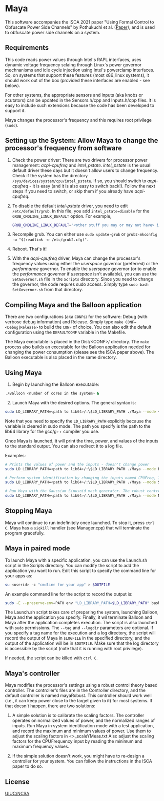 # Maya

This software accompanies the ISCA 2021 paper "Using Formal Control to Obfuscate Power Side Channels" by Pothukuchi et al. ([Paper](https://iacoma.cs.uiuc.edu/iacoma-papers/isca21_1.pdf)), and is used to obfuscate power side channels on a system. 

## Requirements
This code reads power values through Intel's RAPL interfaces, uses dynamic voltage frequency sclaing through Linux's power governor mechnanisms and idle cycle injection using Intel's powerclamp interfaces. So, on systems that support these features (most x86_linux systems), it should work out of the box (provided these interfaces are enabled - see below). 

For other systems, the appropriate sensors and inputs (aka knobs or acutators) can be updated in the Sensors.h/cpp and Inputs.h/cpp files. It is easy to include such extensions because the code has been developed to support it.

Maya changes the processor's frequency and this requires root privilege (`sudo`).

## Setting up the System: Allow Maya to change the processor's frequency from software

1. Check the power driver: 
    There are two drivers for processor power management: *acpi-cpufreq* and *intel_pstate*. *intel_pstate* is the usual default driver these days but it doesn't allow users to change frequency. Check if the system has the directory `/sys/devices/system/cpu/intel_pstate`. If so, you should switch to *acpi-cpufreq* - it is easy (and it is also easy to switch back!). Follow the next steps if you need to switch, or skip them if you already have *acpi-cpufreq*.

2. To disable the default *intel-pstate* driver, you need to edit `/etc/default/grub`. In this file, you add `intel_pstate=disable` for the `GRUB_CMDLINE_LINUX_DEFAULT` option. For example, 
    ```bash
    GRUB_CMDLINE_LINUX_DEFAULT="<other stuff you may or may not have> intel_pstate=disable"
    ```
3. Recompile grub. You can either use `sudo update-grub` or `grub2-mkconfig -o "$(readlink -e /etc/grub2.cfg)"`. 

4. Reboot. That's it!

4. With the *acpi-cpufreq* driver, Maya can change the processor's frequency values using either the *userspace* governor (preferred) or the *performance* governor. To enable the *userspace* governor (or to enable the *performance* governor if *userspace* isn't available), you can use the `SetGovernor.sh` file in the `Scripts` directory. Since you need to change the governor, the code requres sudo access. Simply type `sudo bash SetGovernor.sh` from that directory.

## Compiling Maya and the Balloon application

There are two configurations (aka `CONF`s) for the software: Debug (with verbose debug information) and Release. Simply type `make CONF=<Debug|Release>` to build the `CONF` of choice. You can also edit the default configuration using the `DEFAULTCONF` variable in the Makefile.

The Maya executable is placed in the Dist/\<CONF\>/ directory. The `make` process also builds an executable for the Balloon application needed for changing the power consumption (please see the ISCA paper above). The Balloon executable is also placed in the same directory.

## Using Maya

1. Begin by launching the Balloon executable:
```bash
./Balloon <number of cores in the system> &
```

2. Launch Maya with the desired options. The general syntax is:
```bash
sudo LD_LIBRARY_PATH=<path to lib64>/:\$LD_LIBRARY_PATH ./Maya --mode <Baseline|Sysid|Mask> [--idips <inputs for system identification>] [--mask <Constant|Uniform|Gauss|Sine|GaussSine|Preset> --ctldir <path to the directory where the files for the robust controller are stored> --ctlfile <the name of the controller which is used as a prefix for all its files>] > <log file> 2>&1 &
```
Note that you need to specify the `LD_LIBRARY_PATH` explicitly because the variable is cleared in sudo mode. The path you specify is the path to the lib64 library for the gcc/g++ compiler you use.

Once Maya is launched, it will print the time, power, and values of the inputs to the standard output. You can also redirect it to a log file.

Examples:
```bash
# Prints the values of power and the inputs - doesn't change power
sudo LD_LIBRARY_PATH=<path to lib64>/:\$LD_LIBRARY_PATH ./Maya --mode Baseline > /dev/null 2>&1 & 

# Perform system identification by changing the inputs named CPUFreq, IdlePct and PBalloon randomly
sudo LD_LIBRARY_PATH=<path to lib64>/:\$LD_LIBRARY_PATH ./Maya --mode Sysid --idips CPUFreq IdlePct PBalloon > /dev/null 2>&1 & 

# Run Maya with the Gaussian Sinusoid mask generator. The robust controller files are in the ../../Controller directory and the files are prefixed with the name mayaRobust
sudo LD_LIBRARY_PATH=<path to lib64>/:\$LD_LIBRARY_PATH ./Maya --mode Mask --mask GaussSine --ctldir ../../Controller --ctlfile mayaRobust > /dev/null 2>&1 & 
```

## Stopping Maya

Maya will continue to run indefinitely once launched. To stop it, press `ctrl C`. Maya has a `sigkill` handler (see Manager.cpp) that will terminate the program gracefully.

## Maya in paired mode

To launch Maya with a specific application, you can use the Launch.sh script in the Scripts directory. You can modify the script to add the application you want to run. Edit this script to specify the command line for your apps as:
```bash
su <userid> -c "cmdline for your app" > $OUTFILE
```

An example command line for the script to record the output is:
```bash
sudo -E --preserve-env=PATH env "LD_LIBRARY_PATH=$LD_LIBRARY_PATH" bash ./Launch.sh --rundir "../Dist/Release/" --options "--mode Baseline" --logdir "<logdir>" --tag "<name>" --apps "<appname>"
```
The Launch.sh script takes care of preparing the system, launching Balloon, Maya and the application you specify. Finally, it wil terminate Balloon and Maya after the application completes execution. The script is also launched with `sudo` permissions. The `--tag` and `--logdir` parameters are optional. If you specify a tag name for the execution and a log directory, the script will record the output of Maya in `$LOGFILE` in the specified directory, and the output of the application will be in `$OUTFILE`. Make sure that the log directory is accessible by the script (note that it is running with root privilege).

If needed, the script can be killed with `ctrl C`.

## Maya's controller

Maya modifies the processor's settings using a robust control theory based controller. The controller's files are in the Controller directory, and the default controller is named mayaRobust. This controller should work well (i.e., it can keep power close to the target given to it) for most systems. If that doesn't happen, there are two solutions:
1. A simple solution is to calibrate the scaling factors. The controller operates on normalized values of power, and the normalized ranges of inputs. Run Maya in system identification mode with a test application, and record the maximum and minimum values of power. Use them to adjust the scaling factors in <>_scaleYMeas.txt Also adjust the scaling factors for the CPUFrequency input by reading the minimum and maximum frequency values.

2. If the simple solution doesn't work, you might have to re-design a controller for your system. You can follow the instructions in the ISCA paper to do so.

## License

[UIUC/NCSA](https://choosealicense.com/licenses/ncsa/)